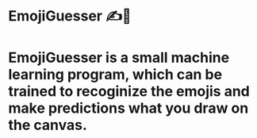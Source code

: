 # EmojiGuesser ✍🤖
# EmojiGuesser is a small machine learning program, which can be trained to recoginize the emojis and make predictions what you draw on the canvas. 
